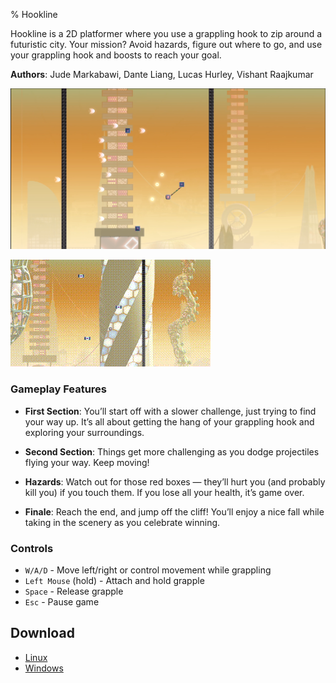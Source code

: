 % Hookline

Hookline is a 2D platformer where you use a grappling hook to zip around a futuristic city. Your mission? Avoid hazards, figure out where to go, and use your grappling hook and boosts to reach your goal.

**Authors**: Jude Markabawi, Dante Liang, Lucas Hurley, Vishant Raajkumar

![Gameplay Screenshot](screenshot.png)

![Gameplay GIF](gameplay.gif)

### Gameplay Features

- **First Section**: You’ll start off with a slower challenge, just trying to find your way up. It’s all about getting the hang of your grappling hook and exploring your surroundings.

- **Second Section**: Things get more challenging as you dodge projectiles flying your way. Keep moving!

- **Hazards**: Watch out for those red boxes — they’ll hurt you (and probably kill you) if you touch them. If you lose all your health, it’s game over.

- **Finale**: Reach the end, and jump off the cliff! You’ll enjoy a nice fall while taking in the scenery as you celebrate winning.

### Controls

- `W/A/D` - Move left/right or control movement while grappling  
- `Left Mouse` (hold) - Attach and hold grapple  
- `Space` - Release grapple  
- `Esc` - Pause game  

## Download
- [Linux](https://github.com/judemarkabawi/hookline/releases/download/v1.1/hookline-linux.zip)
- [Windows](https://github.com/judemarkabawi/hookline/releases/download/v1.1/hookline-windows.zip)